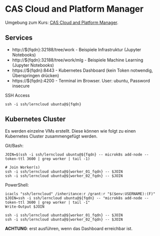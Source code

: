 CAS Cloud and Platform Manager
==============================

Umgebung zum Kurs: [CAS Cloud and Platform Manager](https://www.hslu.ch/de-ch/informatik/weiterbildung/technologies-and-methods/cas-cloud/).

Services
--------

* http://${fqdn}:32188/tree/work        - Beispiele Infrastruktur (Jupyter Notebooks)
* http://${fqdn}:32188/tree/work/mlg    - Beispiele Machine Learning (Jupyter Notebooks)
* https://${fqdn}:8443                  - Kubernetes Dashboard (kein Token notwendig, Überspringen drücken)
* https://${fqdn}:4200                  - Terminal im Browser. User: ubuntu, Password insecure

SSH Access

    ssh -i ssh/lerncloud ubuntu@${fqdn}
    
Kubernetes Cluster
------------------    
    
Es werden einzelne VMs erstellt. Diese können wie folgt zu einen Kubernetes Cluster zusammengefügt werden.

Git/Bash:

    JOIN=$(ssh -i ssh/lerncloud ubuntu@${fqdn} -- microk8s add-node --token-ttl 3600 | grep worker | tail -1)
    
    # Join Worker(s)
    ssh -i ssh/lerncloud ubuntu@${worker_01_fqdn} -- $JOIN
    ssh -i ssh/lerncloud ubuntu@${worker_02_fqdn} -- $JOIN
    
PowerShell:

    icacls "ssh/lerncloud" /inheritance:r /grant:r "$($env:USERNAME):(F)"
    $JOIN=ssh -i ssh/lerncloud ubuntu@${fqdn} -- "microk8s add-node --token-ttl 3600 | grep worker | tail -1"
    Write-Output $JOIN
    
    ssh -i ssh/lerncloud ubuntu@${worker_01_fqdn} -- $JOIN
    ssh -i ssh/lerncloud ubuntu@${worker_02_fqdn} -- $JOIN

**ACHTUNG**: erst ausführen, wenn das Dashboard erreichbar ist.